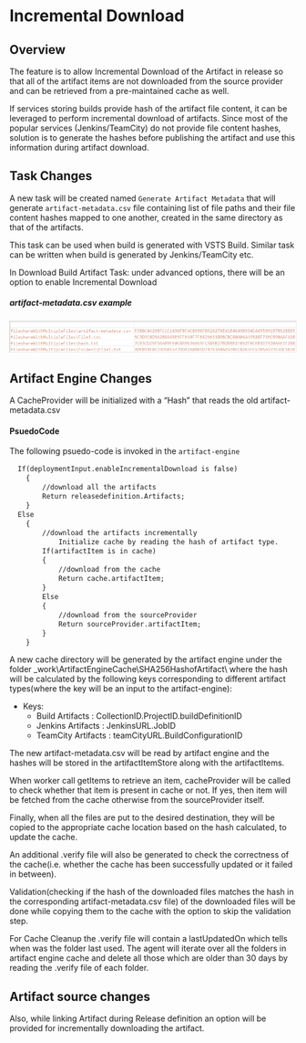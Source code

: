 # Incremental Download

## Overview
The feature is to allow Incremental Download of the Artifact in release so that all of the artifact items are not downloaded from the source provider and can be retrieved from a pre-maintained cache as well.

If services storing builds provide hash of the artifact file content, it can be leveraged to perform incremental download of artifacts. Since most of the popular services (Jenkins/TeamCity) do not provide file content hashes, solution is to generate the hashes before publishing the artifact and use this information during artifact download.

## Task Changes
A new task will be created named `Generate Artifact Metadata` that will generate `artifact-metadata.csv` file containing list of file paths and their file content hashes mapped to one another, created in the same directory as that of the artifacts.

This task can be used when build is generated with VSTS Build. Similar task can be written when build is generated by Jenkins/TeamCity etc. 

In Download Build Artifact Task: under advanced options, there will be an option to enable Incremental Download

##### artifact-metadata.csv example
![Alt text](./artifact-metadata(.csv).png?raw=true "Title")

## Artifact Engine Changes
A CacheProvider will be initialized with a “Hash” that reads the old artifact-metadata.csv

#### PsuedoCode
The following psuedo-code is invoked in the `artifact-engine`
```
  If(deploymentInput.enableIncrementalDownload is false)
	{
		//download all the artifacts
		Return releasedefinition.Artifacts;
	}
  Else
	{
		//download the artifacts incrementally
    		Initialize cache by reading the hash of artifact type.
		If(artifactItem is in cache)
		{
			//download from the cache
			Return cache.artifactItem;
		}
		Else
		{
			//download from the sourceProvider
			Return sourceProvider.artifactItem;
		}
	}
```

A new cache directory will be generated by the artifact engine under the folder _work\ArtifactEngineCache\SHA256HashofArtifact\ where the hash will be calculated by the following keys corresponding to different artifact types(where the key will be an input to the artifact-engine):
- Keys:
  - Build Artifacts : CollectionID.ProjectID.buildDefinitionID
  - Jenkins Artifacts : JenkinsURL.JobID
  - TeamCity Artifacts : teamCityURL.BuildConfigurationID

The new  artifact-metadata.csv will be read by artifact engine and the hashes will be stored in the artifactItemStore along with the artifactItems.

When worker call getItems to retrieve an item, cacheProvider will be called to check whether that item is present in cache or not. If yes, then item will be fetched from the cache otherwise from the sourceProvider itself.

Finally, when all the files are put to the desired destination, they will be copied to the appropriate cache location based on the hash calculated, to update the cache.

An additional .verify file will also be generated to check the correctness of the cache(i.e. whether the cache has been successfully updated or it failed in between).

Validation(checking if the hash of the downloaded files matches the hash in the corresponding artifact-metadata.csv file) of the downloaded files will be done while copying them to the cache with the option to skip the validation step.

For Cache Cleanup the .verify file will contain a lastUpdatedOn which tells when was the folder last used. The agent will iterate over all the folders in artifact engine cache and delete all those which are older than 30 days by reading the .verify file of each folder.


## Artifact source changes
Also, while linking Artifact during Release definition an option will be provided for incrementally downloading the artifact.
